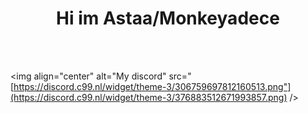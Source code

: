 <h1 align="center">Hi im Astaa/Monkeyadece</h1>
<p align="center">
</a>
<br />
  <br />

<img align="center" alt="My discord" src="[https://discord.c99.nl/widget/theme-3/306759697812160513.png"](https://discord.c99.nl/widget/theme-3/376883512671993857.png) />
